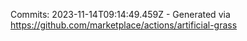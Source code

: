 Commits: 2023-11-14T09:14:49.459Z - Generated via https://github.com/marketplace/actions/artificial-grass
<br>
